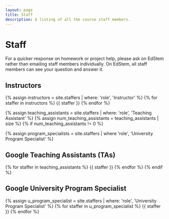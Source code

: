 ```yaml
---
layout: page
title: Staff
description: A listing of all the course staff members.
---
```


# Staff

For a quicker response on homework or project help, please ask on EdStem rather than emailing staff members individually. On EdStem, all staff members can see your question and answer it.

## Instructors

{% assign instructors = site.staffers | where: 'role', 'Instructor' %}
{% for staffer in instructors %}
{{ staffer }}
{% endfor %}

{% assign teaching_assistants = site.staffers | where: 'role', 'Teaching Assistant' %}
{% assign num_teaching_assistants = teaching_assistants | size %}
{% if num_teaching_assistants != 0 %}

{% assign program_specialists = site.staffers | where 'role', 'University Program Specialist' %}

## Google Teaching Assistants (TAs)

{% for staffer in teaching_assistants %}
{{ staffer }}
{% endfor %}
{% endif %}

## Google University Program Specialist
{% assign u_program_specialist = site.staffers | where: 'role', 'University Program Specialist' %}
{% for staffer in u_program_specialist %}
{{ staffer }}
{% endfor %}